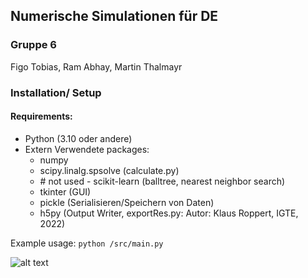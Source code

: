 ## Numerische Simulationen für DE
### Gruppe 6
Figo Tobias, Ram Abhay, Martin Thalmayr


### Installation/ Setup
#### Requirements: 
- Python (3.10 oder andere)
- Extern Verwendete packages:
  - numpy
  - scipy.linalg.spsolve (calculate.py)
  - \# not used - scikit-learn (balltree, nearest neighbor search)
  - tkinter (GUI)
  - pickle (Serialisieren/Speichern von Daten)
  - h5py (Output Writer, exportRes.py: Autor: Klaus Roppert, IGTE, 2022)
  
Example usage:
```python /src/main.py```

![alt text](image.png)
